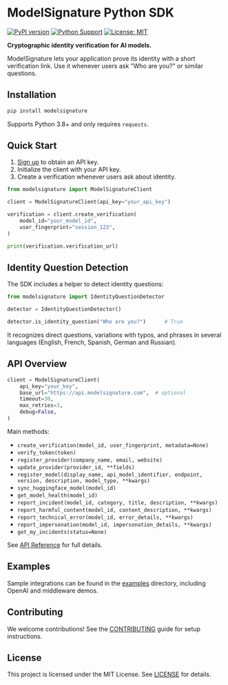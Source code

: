 # ModelSignature Python SDK

[![PyPI version](https://badge.fury.io/py/modelsignature.svg)](https://badge.fury.io/py/modelsignature)
[![Python Support](https://img.shields.io/pypi/pyversions/modelsignature.svg)](https://pypi.org/project/modelsignature/)
[![License: MIT](https://img.shields.io/badge/License-MIT-yellow.svg)](https://opensource.org/licenses/MIT)

**Cryptographic identity verification for AI models.**

ModelSignature lets your application prove its identity with a short verification link. Use it whenever users ask "Who are you?" or similar questions.

## Installation

```bash
pip install modelsignature
```

Supports Python 3.8+ and only requires `requests`.

## Quick Start

1. [Sign up](https://modelsignature.com) to obtain an API key.
2. Initialize the client with your API key.
3. Create a verification whenever users ask about identity.

```python
from modelsignature import ModelSignatureClient

client = ModelSignatureClient(api_key="your_api_key")

verification = client.create_verification(
    model_id="your_model_id",
    user_fingerprint="session_123",
)

print(verification.verification_url)
```

## Identity Question Detection

The SDK includes a helper to detect identity questions:

```python
from modelsignature import IdentityQuestionDetector

detector = IdentityQuestionDetector()

detector.is_identity_question("Who are you?")      # True
```

It recognizes direct questions, variations with typos, and phrases in several languages (English, French, Spanish, German and Russian).

## API Overview

```python
client = ModelSignatureClient(
    api_key="your_key",
    base_url="https://api.modelsignature.com",  # optional
    timeout=30,
    max_retries=3,
    debug=False,
)
```

Main methods:

- `create_verification(model_id, user_fingerprint, metadata=None)`
- `verify_token(token)`
- `register_provider(company_name, email, website)`
- `update_provider(provider_id, **fields)`
- `register_model(display_name, api_model_identifier, endpoint, version, description, model_type, **kwargs)`
- `sync_huggingface_model(model_id)`
- `get_model_health(model_id)`
- `report_incident(model_id, category, title, description, **kwargs)`
- `report_harmful_content(model_id, content_description, **kwargs)`
- `report_technical_error(model_id, error_details, **kwargs)`
- `report_impersonation(model_id, impersonation_details, **kwargs)`
- `get_my_incidents(status=None)`

See [API Reference](docs/api_reference.md) for full details.

## Examples

Sample integrations can be found in the [examples](examples/) directory, including OpenAI and middleware demos.

## Contributing

We welcome contributions! See the [CONTRIBUTING](CONTRIBUTING.md) guide for setup instructions.

## License

This project is licensed under the MIT License. See [LICENSE](LICENSE) for details.

